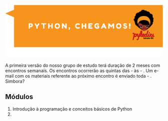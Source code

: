 <img src="../imagens/chegamos.png">

A primeira versão do nosso grupo de estudo terá duração de 2 meses com encontros semanais.
Os encontros ocorrerão as quintas das - às - .
Um e-mail com os materiais referente ao próximo encontro é enviado toda - .
Simbora?

## Módulos

1. Introdução à programação e conceitos básicos de Python
2. 